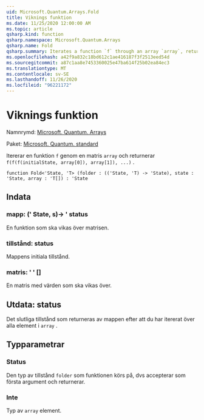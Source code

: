 ```yaml
---
uid: Microsoft.Quantum.Arrays.Fold
title: Viknings funktion
ms.date: 11/25/2020 12:00:00 AM
ms.topic: article
qsharp.kind: function
qsharp.namespace: Microsoft.Quantum.Arrays
qsharp.name: Fold
qsharp.summary: Iterates a function `f` through an array `array`, returning `f(f(f(initialState, array[0]), array[1]), ...)`.
ms.openlocfilehash: a42f9a832c18bd612c1ae416187f3f2513eed54d
ms.sourcegitcommit: a87c1aa8e7453360025e47ba614f25b02ea84ec3
ms.translationtype: MT
ms.contentlocale: sv-SE
ms.lasthandoff: 11/26/2020
ms.locfileid: "96221172"
---
```

# <a name="fold-function"></a>Viknings funktion

Namnrymd: [Microsoft. Quantum. Arrays](xref:Microsoft.Quantum.Arrays)

Paket: [Microsoft. Quantum. standard](https://nuget.org/packages/Microsoft.Quantum.Standard)


Itererar en funktion `f` genom en matris `array` och returnerar `f(f(f(initialState, array[0]), array[1]), ...)` .

```qsharp
function Fold<'State, 'T> (folder : (('State, 'T) -> 'State), state : 'State, array : 'T[]) : 'State
```


## <a name="input"></a>Indata

### <a name="folder--statet---state"></a>mapp: (' State, s)-> ' status

En funktion som ska vikas över matrisen.


### <a name="state--state"></a>tillstånd: status

Mappens initiala tillstånd.


### <a name="array--t"></a>matris: ' ' []

En matris med värden som ska vikas över.



## <a name="output--state"></a>Utdata: status

Det slutliga tillstånd som returneras av mappen efter att du har itererat över alla element i `array` .

## <a name="type-parameters"></a>Typparametrar

### <a name="state"></a>Status

Den typ av tillstånd `folder` som funktionen körs på, dvs accepterar som första argument och returnerar.
### <a name="t"></a>Inte

Typ av `array` element.